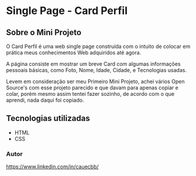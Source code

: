 # Single Page - Card Perfil
## Sobre o Mini Projeto
O Card Perfil é uma web single page construída com o intuito de colocar em prática meus conhecimentos Web adquiridos até agora.

A página consiste em mostrar um breve Card com algumas informações pessoais básicas, como Foto, Nome, Idade, Cidade, e Tecnologias usadas.

Levem em consideração ser meu Primeiro Mini Projeto, achei vários Open Source's com esse projeto parecido e que davam para apenas copiar e colar, porém mesmo assim tentei fazer sozinho, de acordo com o que aprendi, nada daqui foi copiado.

## Tecnologias utilizadas
- HTML
- CSS

### Autor
https://www.linkedin.com/in/cauecbb/
